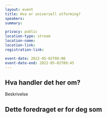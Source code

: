 ```yaml
---
layout: event
title: Hva er universell utforming?
speakers: 
summary:

privacy: public
location-type: stream
location-name:
location-link:
registration-link:

event-date: 2022-05-02T09:00
event-date-end: 2022-05-02T09:45
---
```

## Hva handler det her om?
Beskrivelse

## Dette foredraget er for deg som

